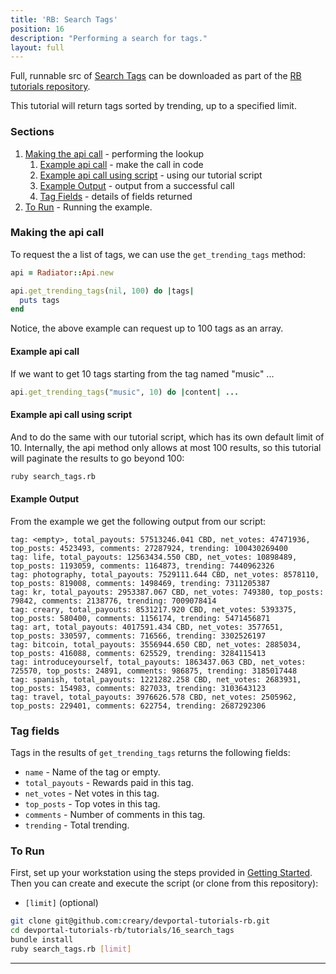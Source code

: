```yaml
---
title: 'RB: Search Tags'
position: 16
description: "Performing a search for tags."
layout: full
---              
```

<span class="fa-pull-left top-of-tutorial-repo-link"><span class="first-word">Full</span>, runnable src of [Search Tags](https://github.com/creativechain/crea-api-doc-tutorials-rb/tree/master/tutorials/16_search_tags) can be downloaded as part of the [RB tutorials repository](https://github.com/creativechain/crea-api-doc-tutorials-rb).</span>
<br>



This tutorial will return tags sorted by trending, up to a specified limit.

### Sections

1. [Making the api call](#making-the-api-call) - performing the lookup
    1. [Example api call](#example-api-call) - make the call in code
    1. [Example api call using script](#example-api-call-using-script) - using our tutorial script
    1. [Example Output](#example-output) - output from a successful call
    1. [Tag Fields](#tag-fields) - details of fields returned
1. [To Run](#to-run) - Running the example.

### Making the api call

To request the a list of tags, we can use the `get_trending_tags` method:

```ruby
api = Radiator::Api.new

api.get_trending_tags(nil, 100) do |tags|
  puts tags
end
```

Notice, the above example can request up to 100 tags as an array.

#### Example api call

If we want to get 10 tags starting from the tag named "music" ...

```ruby
api.get_trending_tags("music", 10) do |content| ...
```

#### Example api call using script

And to do the same with our tutorial script, which has its own default limit of 10.  Internally, the api method only allows at most 100 results, so this tutorial will paginate the results to go beyond 100:

```bash
ruby search_tags.rb
```

#### Example Output

From the example we get the following output from our script:

```
tag: <empty>, total_payouts: 57513246.041 CBD, net_votes: 47471936, top_posts: 4523493, comments: 27287924, trending: 100430269400
tag: life, total_payouts: 12563434.550 CBD, net_votes: 10898489, top_posts: 1193059, comments: 1164873, trending: 7440962326
tag: photography, total_payouts: 7529111.644 CBD, net_votes: 8578110, top_posts: 819008, comments: 1498469, trending: 7311205387
tag: kr, total_payouts: 2953387.067 CBD, net_votes: 749380, top_posts: 79842, comments: 2138776, trending: 7009078414
tag: creary, total_payouts: 8531217.920 CBD, net_votes: 5393375, top_posts: 580400, comments: 1156174, trending: 5471456871
tag: art, total_payouts: 4017591.434 CBD, net_votes: 3577651, top_posts: 330597, comments: 716566, trending: 3302526197
tag: bitcoin, total_payouts: 3556944.650 CBD, net_votes: 2885034, top_posts: 416088, comments: 625529, trending: 3284115413
tag: introduceyourself, total_payouts: 1863437.063 CBD, net_votes: 725570, top_posts: 24891, comments: 986875, trending: 3185017448
tag: spanish, total_payouts: 1221282.258 CBD, net_votes: 2683931, top_posts: 154983, comments: 827033, trending: 3103643123
tag: travel, total_payouts: 3976626.578 CBD, net_votes: 2505962, top_posts: 229401, comments: 622754, trending: 2687292306
```

### Tag fields

Tags in the results of `get_trending_tags` returns the following fields:

* `name` - Name of the tag or empty.
* `total_payouts` - Rewards paid in this tag.
* `net_votes` - Net votes in this tag.
* `top_posts` - Top votes in this tag.
* `comments` - Number of comments in this tag.
* `trending` - Total trending.

### To Run

First, set up your workstation using the steps provided in [Getting Started](https://developers.creaproject.io/tutorials-ruby/getting_started).  Then you can create and execute the script (or clone from this repository):

* `[limit]` (optional)

```bash
git clone git@github.com:creary/devportal-tutorials-rb.git
cd devportal-tutorials-rb/tutorials/16_search_tags
bundle install
ruby search_tags.rb [limit]
```


---
